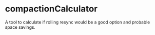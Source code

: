 # compactionCalculator
A tool to calculate if rolling resync would be a good option and probable space savings. 
